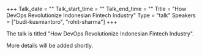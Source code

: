 +++
Talk_date = ""
Talk_start_time = ""
Talk_end_time = ""
Title = "How DevOps Revolutionize Indonesian Fintech Industry"
Type = "talk"
Speakers = ["budi-kusmiantoro", "rohit-sharma"]
+++

The talk is titled "How DevOps Revolutionize Indonesian Fintech Industry".

More details will be added shortly.